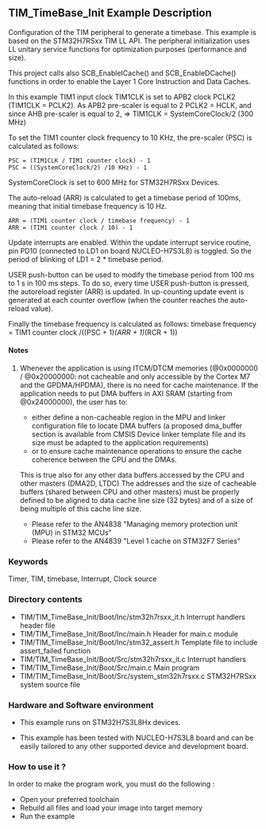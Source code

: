 ## <b>TIM_TimeBase_Init Example Description</b>

Configuration of the TIM peripheral to generate a timebase. This 
example is based on the STM32H7RSxx TIM LL API. The peripheral initialization 
uses LL unitary service functions for optimization purposes (performance and size). 

This project calls also SCB_EnableICache() and SCB_EnableDCache() functions in order to enable
the Layer 1 Core Instruction and Data Caches.

In this example TIM1 input clock TIM1CLK is set to APB2 clock PCLK2 (TIM1CLK = PCLK2).
      As APB2 pre-scaler is equal to 2 PCLK2 = HCLK, and since AHB pre-scaler is equal to 2,
      => TIM1CLK = SystemCoreClock/2 (300 MHz)

To set the TIM1 counter clock frequency to 10 KHz, the pre-scaler (PSC) is calculated as follows:

	PSC = (TIM1CLK / TIM1 counter clock) - 1
	PSC = ((SystemCoreClock/2) /10 KHz) - 1

SystemCoreClock is set to 600 MHz for STM32H7RSxx Devices.

The auto-reload (ARR) is calculated to get a timebase period of 100ms,
meaning that initial timebase frequency is 10 Hz.

	ARR = (TIM1 counter clock / timebase frequency) - 1
	ARR = (TIM1 counter clock / 10) - 1

Update interrupts are enabled. Within the update interrupt service routine, pin PD10
(connected to LD1 on board NUCLEO-H7S3L8) is toggled. So the period of
blinking of LD1 = 2 * timebase period.

USER push-button can be used to modify the timebase period from 100 ms
to 1 s in 100 ms steps. To do so, every time USER push-button is pressed, the
autoreload register (ARR) is updated. In up-counting update event is generated 
at each counter overflow (when the counter reaches the auto-reload value). 

Finally the timebase frequency is calculated as follows:
timebase frequency = TIM1 counter clock /((PSC + 1)*(ARR + 1)*(RCR + 1))

#### <b>Notes</b>

 1. Whenever the application is using ITCM/DTCM memories (@0x0000000 / @0x20000000: not cacheable and only accessible
    by the Cortex M7 and the GPDMA/HPDMA), there is no need for cache maintenance.
    If the application needs to put DMA buffers in AXI SRAM (starting from @0x24000000), the user has to:
    - either define a non-cacheable region in the MPU and linker configuration file to locate DMA buffers
      (a proposed dma_buffer section is available from CMSIS Device linker template file and its size must
      be adapted to the application requirements)
    - or to ensure cache maintenance operations to ensure the cache coherence between the CPU and the DMAs.

	This is true also for any other data buffers accessed by the CPU and other masters (DMA2D, LTDC)
    The addresses and the size of cacheable buffers (shared between CPU and other masters)
    must be properly defined to be aligned to data cache line size (32 bytes) and of a size of being multiple
    of this cache line size.
    - Please refer to the AN4838 "Managing memory protection unit (MPU) in STM32 MCUs"
    - Please refer to the AN4839 "Level 1 cache on STM32F7 Series"

### <b>Keywords</b>

Timer, TIM, timebase, Interrupt, Clock source

### <b>Directory contents</b>

  - TIM/TIM_TimeBase_Init/Boot/Inc/stm32h7rsxx_it.h          Interrupt handlers header file
  - TIM/TIM_TimeBase_Init/Boot/Inc/main.h                  Header for main.c module
  - TIM/TIM_TimeBase_Init/Boot/Inc/stm32_assert.h          Template file to include assert_failed function
  - TIM/TIM_TimeBase_Init/Boot/Src/stm32h7rsxx_it.c          Interrupt handlers
  - TIM/TIM_TimeBase_Init/Boot/Src/main.c                  Main program
  - TIM/TIM_TimeBase_Init/Boot/Src/system_stm32h7rsxx.c      STM32H7RSxx system source file


### <b>Hardware and Software environment</b>

  - This example runs on STM32H7S3L8Hx devices.
    
  - This example has been tested with NUCLEO-H7S3L8 board and can be
    easily tailored to any other supported device and development board.

### <b>How to use it ?</b>

In order to make the program work, you must do the following :

 - Open your preferred toolchain
 - Rebuild all files and load your image into target memory
 - Run the example



